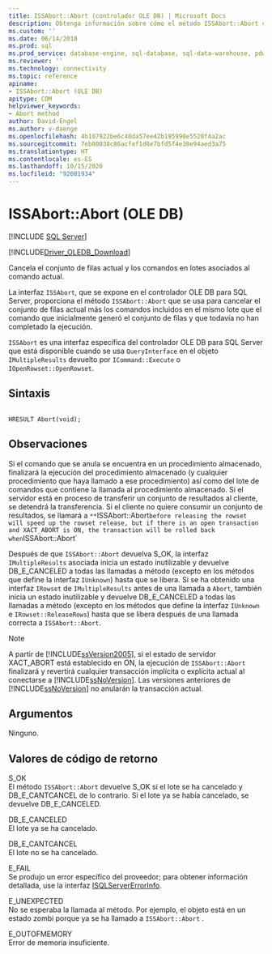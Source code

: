 ```yaml
---
title: ISSAbort::Abort (controlador OLE DB) | Microsoft Docs
description: Obtenga información sobre cómo el método ISSAbort::Abort cancela el conjunto de filas actual y los comandos en lotes asociados con el comando actual en OLE DB Driver for SQL Server.
ms.custom: ''
ms.date: 06/14/2018
ms.prod: sql
ms.prod_service: database-engine, sql-database, sql-data-warehouse, pdw
ms.reviewer: ''
ms.technology: connectivity
ms.topic: reference
apiname:
- ISSAbort::Abort (OLE DB)
apitype: COM
helpviewer_keywords:
- Abort method
author: David-Engel
ms.author: v-daenge
ms.openlocfilehash: 4b107922be6c40da57ee42b195998e5528f4a2ac
ms.sourcegitcommit: 7eb80038c86acfef1d8e7bfd5f4e30e94aed3a75
ms.translationtype: HT
ms.contentlocale: es-ES
ms.lasthandoff: 10/15/2020
ms.locfileid: "92081934"
---
```

# <a name="issabortabort-ole-db"></a>ISSAbort::Abort (OLE DB)
[!INCLUDE [SQL Server](../../../includes/applies-to-version/sql-asdb-asdbmi-asa-pdw.md)]

[!INCLUDE[Driver_OLEDB_Download](../../../includes/driver_oledb_download.md)]

  Cancela el conjunto de filas actual y los comandos en lotes asociados al comando actual.  
  
La interfaz `ISSAbort`, que se expone en el controlador OLE DB para SQL Server, proporciona el método `ISSAbort::Abort` que se usa para cancelar el conjunto de filas actual más los comandos incluidos en el mismo lote que el comando que inicialmente generó el conjunto de filas y que todavía no han completado la ejecución.  
  
 `ISSAbort` es una interfaz específica del controlador OLE DB para SQL Server que está disponible cuando se usa `QueryInterface` en el objeto `IMultipleResults` devuelto por `ICommand::Execute` o `IOpenRowset::OpenRowset`.  
  
## <a name="syntax"></a>Sintaxis  
  
```  
  
HRESULT Abort(void);  
```  
  
## <a name="remarks"></a>Observaciones  
 Si el comando que se anula se encuentra en un procedimiento almacenado, finalizará la ejecución del procedimiento almacenado (y cualquier procedimiento que haya llamado a ese procedimiento) así como del lote de comandos que contiene la llamada al procedimiento almacenado. Si el servidor está en proceso de transferir un conjunto de resultados al cliente, se detendrá la transferencia. Si el cliente no quiere consumir un conjunto de resultados, se llamará a `**`ISSAbort::Abort` before releasing the rowset will speed up the rowset release, but if there is an open transaction and XACT_ABORT is ON, the transaction will be rolled back when `ISSAbort::Abort`  
  
 Después de que `ISSAbort::Abort` devuelva S_OK, la interfaz `IMultipleResults` asociada inicia un estado inutilizable y devuelve DB_E_CANCELED a todas las llamadas a método (excepto en los métodos que define la interfaz `IUnknown`) hasta que se libera. Si se ha obtenido una interfaz `IRowset` de `IMultipleResults` antes de una llamada a `Abort`, también inicia un estado inutilizable y devuelve DB_E_CANCELED a todas las llamadas a método (excepto en los métodos que define la interfaz `IUnknown` e `IRowset::ReleaseRows`) hasta que se libera después de una llamada correcta a `ISSAbort::Abort`.  
  
> [!NOTE]  
>  A partir de [!INCLUDE[ssVersion2005](../../../includes/ssversion2005-md.md)], si el estado de servidor XACT_ABORT está establecido en ON, la ejecución de `ISSAbort::Abort` finalizará y revertirá cualquier transacción implícita o explícita actual al conectarse a [!INCLUDE[ssNoVersion](../../../includes/ssnoversion-md.md)]. Las versiones anteriores de [!INCLUDE[ssNoVersion](../../../includes/ssnoversion-md.md)] no anularán la transacción actual.  
  
## <a name="arguments"></a>Argumentos  
 Ninguno.  
  
## <a name="return-code-values"></a>Valores de código de retorno  
 S_OK  
 El método `ISSAbort::Abort` devuelve S_OK si el lote se ha cancelado y DB_E_CANTCANCEL de lo contrario. Si el lote ya se había cancelado, se devuelve DB_E_CANCELED.  
  
 DB_E_CANCELED  
 El lote ya se ha cancelado.  
  
 DB_E_CANTCANCEL  
 El lote no se ha cancelado.  
  
 E_FAIL  
 Se produjo un error específico del proveedor; para obtener información detallada, use la interfaz [ISQLServerErrorInfo](./isqlservererrorinfo-geterrorinfo-ole-db.md).  
  
 E_UNEXPECTED  
 No se esperaba la llamada al método. Por ejemplo, el objeto está en un estado zombi porque ya se ha llamado a `ISSAbort::Abort` .  
  
 E_OUTOFMEMORY  
 Error de memoria insuficiente.  
  
